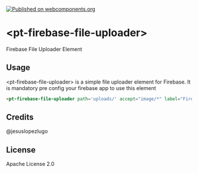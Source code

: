[![Published on webcomponents.org](https://img.shields.io/badge/webcomponents.org-published-blue.svg)](https://www.webcomponents.org/element/plustteam/pt-select)
# \<pt-firebase-file-uploader\>

Firebase File Uploader Element

## Usage

\<pt-firebase-file-uploader\> is a simple file uploader element for Firebase. It is mandatory pre config your firebase app to use this element

<!---
```
<custom-element-demo>
  <template>
    <script src="../webcomponentsjs/webcomponents-lite.js"></script>
    <link rel="import" href="pt-firebase-file-uploader.html">
    <style>
    </style>
    <next-code-block></next-code-block>
  </template>
</custom-element-demo>
```
-->
```html
<pt-firebase-file-uploader path='uploads/' accept="image/*" label="Firebase File Uploader" multiple></pt-firebase-file-uploader>
```


## Credits

@jesuslopezlugo

## License

Apache License 2.0